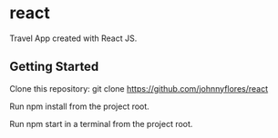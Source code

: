 # react
Travel App created with React JS.

## Getting Started

Clone this repository: git clone https://github.com/johnnyflores/react

Run npm install from the project root.

Run npm start in a terminal from the project root.
